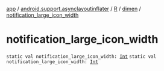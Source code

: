 [app](../../../index.md) / [android.support.asynclayoutinflater](../../index.md) / [R](../index.md) / [dimen](index.md) / [notification_large_icon_width](./notification_large_icon_width.md)

# notification_large_icon_width

`static val notification_large_icon_width: `[`Int`](https://kotlinlang.org/api/latest/jvm/stdlib/kotlin/-int/index.html)
`static val notification_large_icon_width: `[`Int`](https://kotlinlang.org/api/latest/jvm/stdlib/kotlin/-int/index.html)